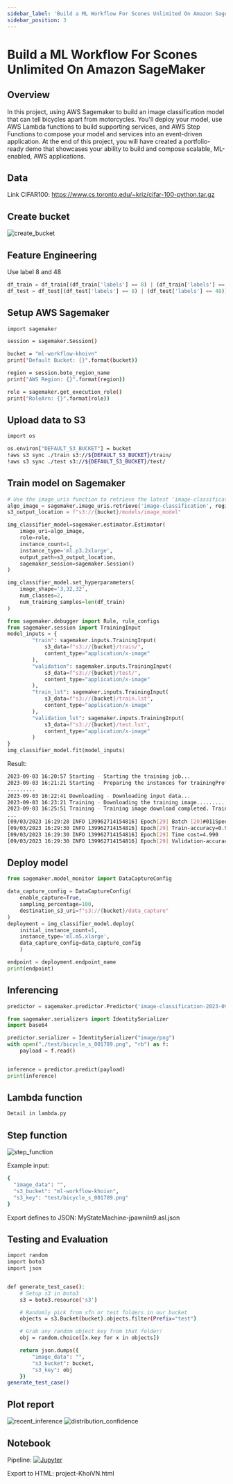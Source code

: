 ```yaml
---
sidebar_label: 'Build a ML Workflow For Scones Unlimited On Amazon SageMaker'
sidebar_position: 3
---
```


# Build a ML Workflow For Scones Unlimited On Amazon SageMaker

## Overview
In this project, using AWS Sagemaker to build an image classification model that can tell bicycles apart from motorcycles. You'll deploy your model, use AWS Lambda functions to build supporting services, and AWS Step Functions to compose your model and services into an event-driven application. At the end of this project, you will have created a portfolio-ready demo that showcases your ability to build and compose scalable, ML-enabled, AWS applications.

## Data
Link CIFAR100: https://www.cs.toronto.edu/~kriz/cifar-100-python.tar.gz

## Create bucket
![create_bucket](../../projects/ml_workflow_for_scones_unlimited/images/create_bucket_s3.png)

## Feature Engineering
Use label 8 and 48
```python
df_train = df_train[(df_train['labels'] == 8) | (df_train['labels'] == 48)]
df_test = df_test[(df_test['labels'] == 8) | (df_test['labels'] == 48)]
```

## Setup AWS Sagemaker
```bash
import sagemaker

session = sagemaker.Session()

bucket = "ml-workflow-khoivn"
print("Default Bucket: {}".format(bucket))

region = session.boto_region_name
print("AWS Region: {}".format(region))

role = sagemaker.get_execution_role()
print("RoleArn: {}".format(role))
```

## Upload data to S3
```bash
import os

os.environ["DEFAULT_S3_BUCKET"] = bucket
!aws s3 sync ./train s3://${DEFAULT_S3_BUCKET}/train/
!aws s3 sync ./test s3://${DEFAULT_S3_BUCKET}/test/
```

## Train model on Sagemaker
```python
# Use the image_uris function to retrieve the latest 'image-classification' image
algo_image = sagemaker.image_uris.retrieve('image-classification', region, version='latest')
s3_output_location = f"s3://{bucket}/models/image_model"
```

```python
img_classifier_model=sagemaker.estimator.Estimator(
    image_uri=algo_image,
    role=role,
    instance_count=1,
    instance_type='ml.p3.2xlarge',
    output_path=s3_output_location,
    sagemaker_session=sagemaker.Session()
)

img_classifier_model.set_hyperparameters(
    image_shape='3,32,32',
    num_classes=2,
    num_training_samples=len(df_train)
)
```

```python
from sagemaker.debugger import Rule, rule_configs
from sagemaker.session import TrainingInput
model_inputs = {
        "train": sagemaker.inputs.TrainingInput(
            s3_data=f"s3://{bucket}/train/",
            content_type="application/x-image"
        ),
        "validation": sagemaker.inputs.TrainingInput(
            s3_data=f"s3://{bucket}/test/",
            content_type="application/x-image"
        ),
        "train_lst": sagemaker.inputs.TrainingInput(
            s3_data=f"s3://{bucket}/train.lst",
            content_type="application/x-image"
        ),
        "validation_lst": sagemaker.inputs.TrainingInput(
            s3_data=f"s3://{bucket}/test.lst",
            content_type="application/x-image"
        )
}
img_classifier_model.fit(model_inputs)
```

Result:
```bash
2023-09-03 16:20:57 Starting - Starting the training job...
2023-09-03 16:21:21 Starting - Preparing the instances for trainingProfilerReport-1693758056: InProgress
.........
2023-09-03 16:22:41 Downloading - Downloading input data...
2023-09-03 16:23:21 Training - Downloading the training image...............
2023-09-03 16:25:51 Training - Training image download completed. Training in progress....
...
[09/03/2023 16:29:28 INFO 139962714154816] Epoch[29] Batch [20]#011Speed: 191.406 samples/sec#011accuracy=0.976190
[09/03/2023 16:29:30 INFO 139962714154816] Epoch[29] Train-accuracy=0.980847
[09/03/2023 16:29:30 INFO 139962714154816] Epoch[29] Time cost=4.990
[09/03/2023 16:29:30 INFO 139962714154816] Epoch[29] Validation-accuracy=0.802083
```

## Deploy model
```python
from sagemaker.model_monitor import DataCaptureConfig

data_capture_config = DataCaptureConfig(
    enable_capture=True,
    sampling_percentage=100,
    destination_s3_uri=f"s3://{bucket}/data_capture"
)
deployment = img_classifier_model.deploy(
    initial_instance_count=1,
    instance_type='ml.m5.xlarge',
    data_capture_config=data_capture_config
    )

endpoint = deployment.endpoint_name
print(endpoint)
```

## Inferencing
```python
predictor = sagemaker.predictor.Predictor('image-classification-2023-09-03-16-30-39-872')

from sagemaker.serializers import IdentitySerializer
import base64

predictor.serializer = IdentitySerializer("image/png")
with open("./test/bicycle_s_001789.png", "rb") as f:
    payload = f.read()


inference = predictor.predict(payload)
print(inference)
```

## Lambda function
```bash
Detail in lambda.py
```

## Step function
![step_function](../../projects/ml_workflow_for_scones_unlimited/images/step_function.png)

Example input:
```bash
{
  "image_data": "",
  "s3_bucket": "ml-workflow-khoivn",
  "s3_key": "test/bicycle_s_001789.png"
}
```

Export defines to JSON: MyStateMachine-jpawniln9.asl.json

## Testing and Evaluation
```bash
import random
import boto3
import json


def generate_test_case():
    # Setup s3 in boto3
    s3 = boto3.resource('s3')

    # Randomly pick from sfn or test folders in our bucket
    objects = s3.Bucket(bucket).objects.filter(Prefix="test")

    # Grab any random object key from that folder!
    obj = random.choice([x.key for x in objects])

    return json.dumps({
        "image_data": "",
        "s3_bucket": bucket,
        "s3_key": obj
    })
generate_test_case()
```

## Plot report
![recent_inference](../../projects/ml_workflow_for_scones_unlimited/images/recent_inference.png)
![distribution_confidence](../../projects/ml_workflow_for_scones_unlimited/images/distribution_confidence.png)

## Notebook
Pipeline: [![Jupyter](https://img.shields.io/badge/jupyter-%23FA0F.svg?style=for-the-badge&logo=jupyter&logoColor=white)](../../projects/ml_workflow_for_scones_unlimited/project-KhoiVN.ipynb)

Export to HTML: project-KhoiVN.html
